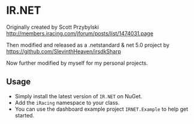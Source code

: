 # IR.NET

Originally created by Scott Przybylski http://members.iracing.com/jforum/posts/list/1474031.page

Then modified and released as a .netstandard & net 5.0 project by https://github.com/SlevinthHeaven/irsdkSharp

Now further modified by myself for my personal projects.

## Usage
- Simply install the latest version of `IR.NET` on NuGet.
- Add the `iRacing` namespace to your class.
- You can use the dashboard example project `IRNET.Example` to help get started.
